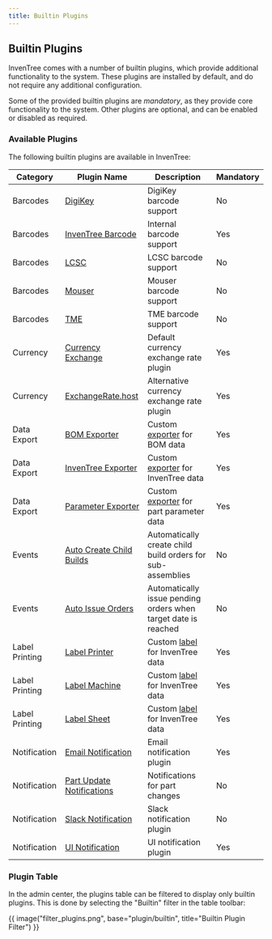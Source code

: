 ```yaml
---
title: Builtin Plugins
---
```


## Builtin Plugins

InvenTree comes with a number of builtin plugins, which provide additional functionality to the system. These plugins are installed by default, and do not require any additional configuration.

Some of the provided builtin plugins are *mandatory*, as they provide core functionality to the system. Other plugins are optional, and can be enabled or disabled as required.

### Available Plugins

The following builtin plugins are available in InvenTree:

| Category | Plugin Name | Description | Mandatory |
| -------- | ----------- | ----------- | --------- |
| Barcodes | [DigiKey](./barcode_digikey.md) | DigiKey barcode support | No |
| Barcodes | [InvenTree Barcode](./inventree_barcode.md) | Internal barcode support | Yes |
| Barcodes | [LCSC](./barcode_lcsc.md) | LCSC barcode support | No |
| Barcodes | [Mouser](./barcode_mouser.md) | Mouser barcode support | No |
| Barcodes | [TME](./barcode_tme.md) | TME barcode support | No |
| Currency | [Currency Exchange](./currency_exchange.md) | Default currency exchange rate plugin | Yes |
| Currency | [ExchangeRate.host](./currency_exchange.md) | Alternative currency exchange rate plugin | Yes |
| Data Export | [BOM Exporter](./bom_exporter.md) | Custom [exporter](../mixins/export.md) for BOM data | Yes |
| Data Export | [InvenTree Exporter](./inventree_exporter.md) | Custom [exporter](../mixins/export.md) for InvenTree data | Yes |
| Data Export | [Parameter Exporter](./part_parameter_exporter.md) | Custom [exporter](../mixins/export.md) for part parameter data | Yes |
| Events | [Auto Create Child Builds](./auto_create_builds.md) | Automatically create child build orders for sub-assemblies | No |
| Events | [Auto Issue Orders](./auto_issue.md) | Automatically issue pending orders when target date is reached | No |
| Label Printing | [Label Printer](./inventree_label.md) | Custom [label](../mixins/label.md) for InvenTree data | Yes |
| Label Printing | [Label Machine](./inventree_label_machine.md) | Custom [label](../mixins/label.md) for InvenTree data | Yes |
| Label Printing | [Label Sheet](./inventree_label_sheet.md) | Custom [label](../mixins/label.md) for InvenTree data | Yes |
| Notification | [Email Notification](./email_notification.md) | Email notification plugin | Yes |
| Notification | [Part Update Notifications](./part_notifications.md) | Notifications for part changes | No |
| Notification | [Slack Notification](./slack_notification.md) | Slack notification plugin | No |
| Notification | [UI Notification](./ui_notification.md) | UI notification plugin | Yes |

### Plugin Table

In the admin center, the plugins table can be filtered to display only builtin plugins. This is done by selecting the "Builtin" filter in the table toolbar:

{{ image("filter_plugins.png", base="plugin/builtin", title="Builtin Plugin Filter") }}
